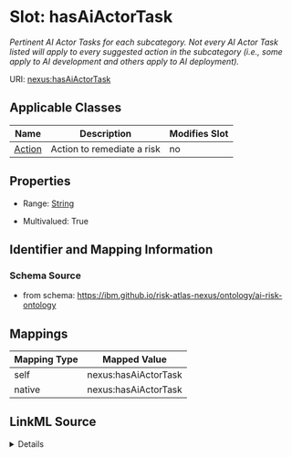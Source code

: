 

# Slot: hasAiActorTask


_Pertinent AI Actor Tasks for each subcategory. Not every AI Actor Task listed will apply to every suggested action in the subcategory (i.e., some apply to AI development and others apply to AI deployment)._





URI: [nexus:hasAiActorTask](https://ibm.github.io/risk-atlas-nexus/ontology/hasAiActorTask)



<!-- no inheritance hierarchy -->





## Applicable Classes

| Name | Description | Modifies Slot |
| --- | --- | --- |
| [Action](Action.md) | Action to remediate a risk |  no  |







## Properties

* Range: [String](String.md)

* Multivalued: True





## Identifier and Mapping Information







### Schema Source


* from schema: https://ibm.github.io/risk-atlas-nexus/ontology/ai-risk-ontology




## Mappings

| Mapping Type | Mapped Value |
| ---  | ---  |
| self | nexus:hasAiActorTask |
| native | nexus:hasAiActorTask |




## LinkML Source

<details>
```yaml
name: hasAiActorTask
description: Pertinent AI Actor Tasks for each subcategory. Not every AI Actor Task
  listed will apply to every suggested action in the subcategory (i.e., some apply
  to AI development and others apply to AI deployment).
from_schema: https://ibm.github.io/risk-atlas-nexus/ontology/ai-risk-ontology
rank: 1000
alias: hasAiActorTask
owner: Action
domain_of:
- Action
range: string
multivalued: true

```
</details>